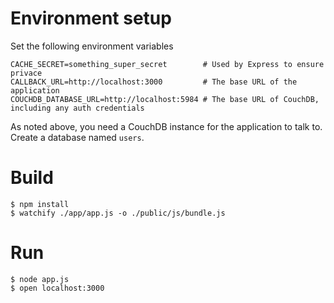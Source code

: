# Environment setup

Set the following environment variables

    CACHE_SECRET=something_super_secret        # Used by Express to ensure privace
    CALLBACK_URL=http://localhost:3000         # The base URL of the application
    COUCHDB_DATABASE_URL=http://localhost:5984 # The base URL of CouchDB, including any auth credentials

As noted above, you need a CouchDB instance for the application to talk to.
Create a database named `users`.

# Build

    $ npm install
    $ watchify ./app/app.js -o ./public/js/bundle.js

# Run

    $ node app.js
    $ open localhost:3000
